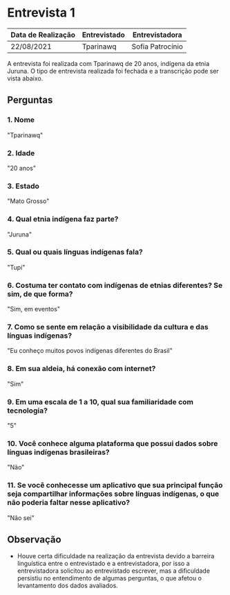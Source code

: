 # Entrevista 1

| Data de Realização | Entrevistado      | Entrevistadora   |
| ------------------ | ----------------- | ---------------- |
|     22/08/2021     |     Tparinawq     | Sofia Patrocínio |

A entrevista foi realizada com Tparinawq de 20 anos, indígena da etnia Juruna. O tipo de entrevista realizada foi fechada e a transcrição pode ser vista abaixo.

## Perguntas

### 1. Nome
"Tparinawq"
### 2. Idade
"20 anos"
### 3. Estado
"Mato Grosso"
### 4. Qual etnia indígena faz parte?
"Juruna"
### 5. Qual ou quais línguas indígenas fala?
"Tupi"
### 6. Costuma ter contato com indígenas de etnias diferentes? Se sim, de que forma?
"Sim, em eventos"
### 7. Como se sente em relação a visibilidade da cultura e das línguas indígenas?
"Eu conheço muitos povos indígenas diferentes do Brasil"
### 8. Em sua aldeia, há conexão com internet?
"Sim"
### 9. Em uma escala de 1 a 10, qual sua familiaridade com tecnologia?
"5"
### 10. Você conhece alguma plataforma que possui dados sobre línguas indígenas brasileiras?
"Não"
### 11. Se você conhecesse um aplicativo que sua principal função seja compartilhar informações sobre línguas indígenas, o que não poderia faltar nesse aplicativo?
"Não sei"

## Observação

- Houve certa dificuldade na realização da entrevista devido a barreira linguística entre o entrevistado e a entrevistadora, por isso a entrevistadora solicitou ao entrevistado escrever, mas a dificuldade persistiu no entendimento de algumas perguntas, o que afetou o levantamento dos dados avaliados.